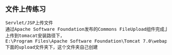 <h2>文件上传练习</h2>
<pre>
Servlet/JSP上传文件
通过Apache Software Foundation发布的Commons FileUpload组件完成上传
上传到tomacat安装路径下，
E:\Program Files\Apache Software Foundation\Tomcat 7.0\webapps\upload
下面的upload文件夹下，这个文件夹自己创建
</pre>
